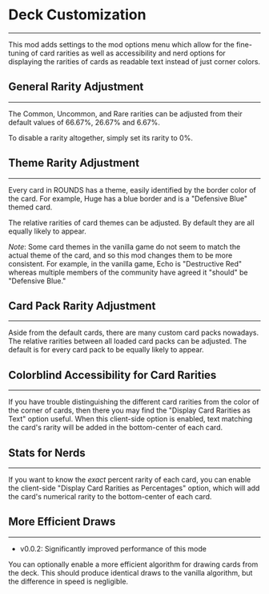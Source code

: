 # Deck Customization
--------------------

This mod adds settings to the mod options menu which allow for the fine-tuning of card rarities as well as accessibility and nerd options for displaying the rarities of cards as readable text instead of just corner colors.

## General Rarity Adjustment
----------------------------

The Common, Uncommon, and Rare rarities can be adjusted from their default values of 66.67%, 26.67% and 6.67%.

To disable a rarity altogether, simply set its rarity to 0%.

## Theme Rarity Adjustment
--------------------------

Every card in ROUNDS has a theme, easily identified by the border color of the card. For example, Huge has a blue border and is a "Defensive Blue" themed card.

The relative rarities of card themes can be adjusted. By default they are all equally likely to appear.

_Note_: Some card themes in the vanilla game do not seem to match the actual theme of the card, and so this mod changes them to be more consistent. For example, in the vanilla game, Echo is "Destructive Red" whereas multiple members of the community have agreed it "should" be "Defensive Blue."

## Card Pack Rarity Adjustment
------------------------------

Aside from the default cards, there are many custom card packs nowadays. The relative rarities between all loaded card packs can be adjusted. The default is for every card pack to be equally likely to appear.

## Colorblind Accessibility for Card Rarities
---------------------------------------------

If you have trouble distinguishing the different card rarities from the color of the corner of cards, then there you may find the "Display Card Rarities as Text" option useful. When this client-side option is enabled, text matching the card's rarity will be added in the bottom-center of each card.

## Stats for Nerds
------------------

If you want to know the _exact_ percent rarity of each card, you can enable the client-side "Display Card Rarities as Percentages" option, which will add the card's numerical rarity to the bottom-center of each card.

## More Efficient Draws
-----------------------

- v0.0.2: Significantly improved performance of this mode

You can optionally enable a more efficient algorithm for drawing cards from the deck. This should produce identical draws to the vanilla algorithm, but the difference in speed is negligible.
